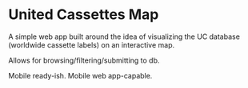 # United Cassettes Map

A simple web app built around the idea of visualizing the UC database (worldwide cassette labels) on an interactive map.

Allows for browsing/filtering/submitting to db.

Mobile ready-ish. Mobile web app-capable.




